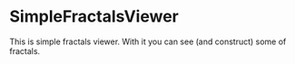 # SimpleFractalsViewer
This is simple fractals viewer. With it you can see (and construct) some of fractals.
